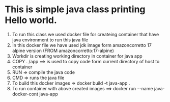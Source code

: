 # This is simple java class printing Hello world.
  1. To run this class we used docker file for createing container that have java environment to run this java file
  2. In this docker file we have used jdk image form amazoncorretto 17 alpine version (FROM amazoncorretto:17-alpine)
  3. Workdir is creating working directory in container for java app
  4. COPY . /app ==> is used to copy code form current directory of host to container
  5. RUN => compile the java code
  6. CMD => runs the java file
  7. To build this docker images => docker build -t java-app .
  8. To run container with above created images ==> docker run --name java-docker-cont java-app
